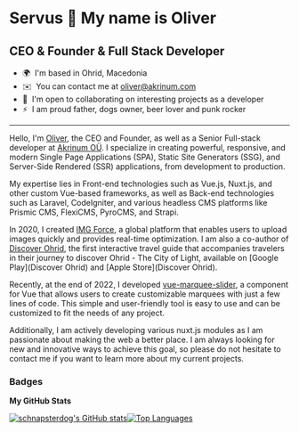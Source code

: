 Servus 👋 My name is Oliver
===============================

CEO & Founder & Full Stack Developer
-----------------------------

*   🌍  I'm based in Ohrid, Macedonia
*   ✉️  You can contact me at [oliver@akrinum.com](mailto:oliver@akrinum.com)
*   🤝  I'm open to collaborating on interesting projects as a developer
*   ⚡  I am proud father, dogs owner, beer lover and punk rocker

-----------------------------
Hello, I'm [Oliver](https://www.linkedin.com/in/oliver-trajceski-8a28b070/), the CEO and Founder, as well as a Senior Full-stack developer at [Akrinum OÜ‬](https://akrinum.com). I specialize in creating powerful, responsive, and modern Single Page Applications (SPA), Static Site Generators (SSG), and Server-Side Rendered (SSR) applications, from development to production.

My expertise lies in Front-end technologies such as Vue.js, Nuxt.js, and other custom Vue-based frameworks, as well as Back-end technologies such as Laravel, CodeIgniter, and various headless CMS platforms like Prismic CMS, FlexiCMS, PyroCMS, and Strapi.

In 2020, I created [IMG Force](https://imgforce.com), a global platform that enables users to upload images quickly and provides real-time optimization. I am also a co-author of [Discover Ohrid](https://discoverohrid.mk/), the first interactive travel guide that accompanies travelers in their journey to discover Ohrid - The City of Light, available on [Google Play](Discover Ohrid) and [Apple Store](Discover Ohrid).

Recently, at the end of 2022, I developed [vue-marquee-slider](https://vue-marquee.com/), a component for Vue that allows users to create customizable marquees with just a few lines of code. This simple and user-friendly tool is easy to use and can be customized to fit the needs of any project.

Additionally, I am actively developing various nuxt.js modules as I am passionate about making the web a better place. I am always looking for new and innovative ways to achieve this goal, so please do not hesitate to contact me if you want to learn more about my current projects.

### Badges

<b>My GitHub Stats</b>

<a
                      href="http://www.github.com/schnapsterdog"><img src="https://github-readme-stats.vercel.app/api?username=schnapsterdog&show_icons=true&hide=&count_private=true&title_color=0891b2&text_color=ffffff&icon_color=0891b2&bg_color=1c1917&hide_border=true&show_icons=true" alt="schnapsterdog's GitHub stats" /></a><a href="https://github.com/schnapsterdog" align="left"><img src="https://github-readme-stats.vercel.app/api/top-langs/?username=schnapsterdog&langs_count=10&title_color=0891b2&text_color=ffffff&icon_color=0891b2&bg_color=1c1917&hide_border=true&locale=en&custom_title=Top%20%Languages" alt="Top Languages" /></a>
